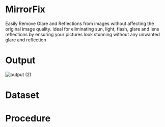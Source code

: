 # MirrorFix
Easily Remove Glare and Reflections from images without affecting the original image quality. Ideal for eliminating sun, light, flash, glare and lens reflections by ensuring your pictures look stunning without any unwanted glare and reflection
# Output
![output (2)](https://github.com/user-attachments/assets/c15023aa-228c-44b4-8c56-40e661335cae)

# Dataset


# Procedure

